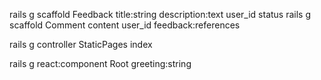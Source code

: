 <!-- model -->
rails g scaffold Feedback title:string description:text user_id status
rails g scaffold Comment content user_id feedback:references

<!-- controller -->
rails g controller StaticPages index


rails g react:component Root greeting:string